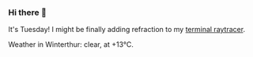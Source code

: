 ### Hi there :wave:

It's Tuesday! I might be finally adding refraction to my [terminal raytracer](https://github.com/bewuethr/bash-raytracer).

Weather in Winterthur: clear, at +13°C.

